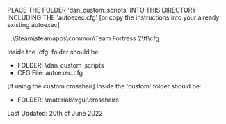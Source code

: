 PLACE THE FOLDER 'dan_custom_scripts' INTO THIS DIRECTORY INCLUDING THE 'autoexec.cfg'
[or copy the instructions into your already existing autoexec]

...\Steam\steamapps\common\Team Fortress 2\tf\cfg

Inside the 'cfg' folder should be:
- FOLDER: \dan_custom_scripts
- CFG File: autoexec.cfg

[If using the custom crosshair]
Inside the 'custom' folder should be:
- FOLDER: \materials\vgui\crosshairs

Last Updated: 20th of June 2022
